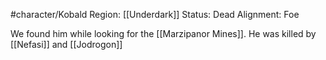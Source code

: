 
#character/Kobald
Region: [[Underdark]]
Status: Dead
Alignment: Foe

We found him while looking for the [[Marzipanor Mines]]. 
He was killed by [[Nefasi]] and [[Jodrogon]]